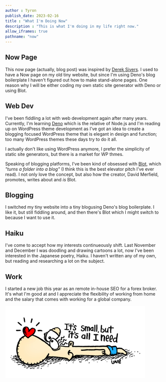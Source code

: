 ```yaml
---
author : Tyron
publish_date: 2023-02-16
title : "What I'm Doing Now"
description : "This is what I'm doing in my life right now."
allow_iframes: true
pathname: "now"
---
```


## Now Page
This now page (actually, blog post) was inspired by [Derek Sivers](https://nownownow.com/about). I used to have a Now page on my old tiny website, but since I'm using Deno's blog boilerplate I haven't figured out how to make stand-alone pages. One reason why I will be either coding my own static site generator with Deno or using Blot.

## Web Dev
I've been fiddling a lot with web development again after many years. Currently, I'm learning [Deno](https://deno.land/) which is the relative of Node.js and I'm reading up on WordPress theme development as I've got an idea to create a blogging focused WordPress theme that is elegant in design and function; too many WordPress themes these days try to do it all.

I actually don't like using WordPress anymore, I prefer the simplicity of static site generators, but there is a market for WP thmes.

Speaking of blogging platforms, I've been kind of obsessed with [Blot](https://blot.im/), which <em>"turns a folder into a blog"</em> (I think this is the best elevator pitch I've ever read). I not only love the concept, but also how the creator, David Merfield, promotes, writes about and <em>is</em> Blot.

## Blogging
I switched my tiny website into a tiny blogusing Deno's blog boilerplate. I like it, but still fiddling around, and then there's Blot which I might switch to because I want to use it.

## Haiku
I've come to accept how my interests continueously shift. Last November and December I was doodling and drawing cartoons a lot, now I've been interested in the Japanese poetry, Haiku. I haven't written any of my own, but reading and researching a lot on the subject.

## Work
I started a new job this year as an remote in-house SEO for a forex broker. It's what I'm good at and I appreciate the flexibility of working from home and the salary that comes with working for a global company.

<img src="../images/All_I_Need_small.jpg" />